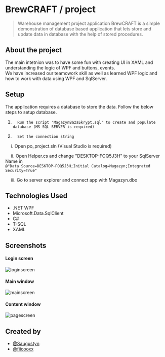 # BrewCRAFT / project

> Warehouse management project application BrewCRAFT is a simple demonstration of database based application that lets store and update data in database with the help of stored procedures.

## About the project
The main intetnion was to have some fun with creating UI in XAML and understanding the logic of WPF and buttons, events.
<br> We have increased our teamowork skill as well as learned WPF logic and how to work with data using WPF and SqlServer.

## Setup
The application requires a database to store the data. Follow the below steps to setup database.

1.       Run the script 'MagazynBazaSkrypt.sql' to create and populate database (MS SQL SERVER is required)

2.       Set the connection string

   i.        Open po_project.sln (Visual Studio is required)

   ii.       Open Helper.cs and change "DESKTOP-FOQ5J3H" to your SqlServer Name in 
   <br> `@"Data Source=DESKTOP-FOQ5J3H;Initial Catalog=Magazyn;Integrated Security=True"`

   iii.      Go to server explorer and connect app with Magazyn.dbo
   
## Technologies Used
- .NET WPF
- Microsoft.Data.SqlClient
- C#
- T-SQL
- XAML

## Screenshots

#### Login screen
![loginscreen](https://user-images.githubusercontent.com/98351892/172948320-36952274-a262-4f85-b238-12220f500b9b.PNG)

#### Main window
![mainscreen](https://user-images.githubusercontent.com/98351892/172947815-46b151d7-e2f2-45c4-83a0-14478db08c01.PNG)

#### Content window
![pagescreen](https://user-images.githubusercontent.com/98351892/172948330-179617a5-be16-4d25-afb6-a451f74c1f2f.PNG)

## Created by
* [@Saugustyn](https://github.com/Saugustyn)
* [@fiicooxx](https://github.com/fiicooxx)
